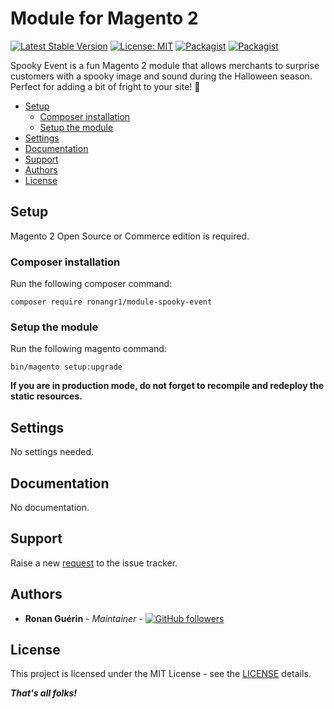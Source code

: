# Module for Magento 2

[![Latest Stable Version](https://img.shields.io/packagist/v/ronangr1/module-spooky-event.svg?style=flat-square)](https://packagist.org/packages/ronangr1/module-spooky-event)
[![License: MIT](https://img.shields.io/github/license/ronangr1/M2-SpookyEvent.svg?style=flat-square)](./LICENSE)
[![Packagist](https://img.shields.io/packagist/dt/ronangr1/module-spooky-event.svg?style=flat-square)](https://packagist.org/packages/ronangr1/module-spooky-event/stats)
[![Packagist](https://img.shields.io/packagist/dm/ronangr1/module-spooky-event.svg?style=flat-square)](https://packagist.org/packages/ronangr1/module-spooky-event/stats)

Spooky Event is a fun Magento 2 module that allows merchants to surprise customers with a spooky image and sound during the Halloween season. Perfect for adding a bit of fright to your site! 👻

- [Setup](#setup)
    - [Composer installation](#composer-installation)
    - [Setup the module](#setup-the-module)
- [Settings](#settings)
- [Documentation](#documentation)
- [Support](#support)
- [Authors](#authors)
- [License](#license)

## Setup

Magento 2 Open Source or Commerce edition is required.

###  Composer installation

Run the following composer command:

```
composer require ronangr1/module-spooky-event
```

### Setup the module

Run the following magento command:

```
bin/magento setup:upgrade
```

**If you are in production mode, do not forget to recompile and redeploy the static resources.**

## Settings

No settings needed.

## Documentation

No documentation.

## Support

Raise a new [request](https://github.com/ronangr1/M2-SpookyEvent/issues) to the issue tracker.

## Authors

- **Ronan Guérin** - *Maintainer* - [![GitHub followers](https://img.shields.io/github/followers/ronangr1.svg?style=social)](https://github.com/ronangr1)

## License

This project is licensed under the MIT License - see the [LICENSE](./LICENSE) details.

***That's all folks!***
